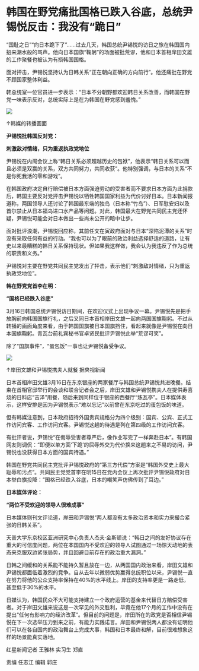 # 韩国在野党痛批国格已跌入谷底，总统尹锡悦反击：我没有“跪日”

“国耻之日”“向日本跪下了”……过去几天，韩国总统尹锡悦的访日之旅在韩国国内招来潮水般的骂声。他向日本国旗“鞠躬”的场面被批荒谬，他和日本首相岸田文雄的工作聚餐也被认为有损韩国国格。

面对抨击，尹锡悦坚持认为日韩关系“正在朝向正确的方向前行”。他还痛批在野党不顾国家整体利益。

韩总统室一位官员进一步表示：“日本不分朝野都欢迎韩日关系改善，而韩国在野党一味表示反对，总统实际上是在为韩国在野党感到羞愧。”

![](https://inews.gtimg.com/om_bt/OTYtiPfSeuB1VftJ5Atj0E8fIqPuQFjJHb_XDGV62n1XUAA/1000)

↑韩媒的转播画面

**尹锡悦批韩国反对党：**

**刺激敌对情绪，只为重返执政党地位**

尹锡悦在内阁会议上称“韩日关系必须超越历史的包袱”，他表示“韩日关系可以而且必须是双赢的关系，双方共同努力，共同收获”。他特别强调，与日本的关系“不是你死我活的零和游戏”。

在韩国政府决定自行赔偿被日本方面强迫劳动的受害者而不要求日本方面为此捐款后，韩国主要反对党抨击尹锡悦以牺牲韩国国家利益为代价讨好日本。日本新闻报道称，两国领导人还讨论了韩国最东端的独岛（日本称“竹岛”）、日军慰安妇以及首尔禁止从日本福岛进口水产品等问题。对此，韩国最大在野党共同民主党还怀疑，尹锡悦可能会对日本做出一些尚未公开的暗中让步。

面对批评浪潮，尹锡悦回应称，其前任文在寅政府面对与日本“深陷泥潭的关系”时没有采取任何有益的行动。“我也可以为了眼前的政治利益选择舒适的道路，让有史以来最糟糕的韩日关系保持现状。但如果我这样做，我会认为我违反了作为总统的职责和义务。”

尹锡悦对主要在野党共同民主党发出了抨击，表示他们“刺激敌对情绪，只为重返执政党地位”。

**韩在野党党首李在明：**

**“国格已经跌入谷底”**

3月16日韩国总统尹锡悦访日期间，在欢迎仪式上出现争议一幕。尹锡悦先是把手放胸前向韩国国旗行礼，之后又同日本首相岸田文雄一起向两国国旗鞠躬。不过从转播的画面角度来看，由于韩国国旗被日本国旗挡住，看起来就像是尹锡悦在向日本国旗鞠躬。青瓦台前礼宾秘书官卓贤民批评尹锡悦此举“荒谬可笑”。

除了“国旗事件”，“蛋包饭”一事也让尹锡悦备受争议。

![](https://inews.gtimg.com/om_bt/OTWMC7AIv2NW7PsqYIq2FL_aEfxL4HAspEvpPcYtuByw8AA/1000)

↑岸田文雄和尹锡悦携夫人就餐 据央视新闻

日本首相岸田文雄3月16日在东京银座的两家餐厅与韩国总统尹锡悦共进晚餐。结束在首相官邸举行的会谈和联合记者会之后，岸田文雄和尹锡悦携夫人在提供寿喜烧的日料店“吉泽”用餐，随后来到同样位于银座的西餐厅“炼瓦亭”。日本媒体表示，这样安排是因为尹锡悦表示“难以忘记”以前曾在东京吃过的蛋包饭的味道。

但有韩媒注意到，日本政府招待外国贵宾规格分为四个级别：国宾、公宾、正式工作访问宾客、工作访问宾客。尹锡悦这趟的待遇是列在第四级的工作访问宾客。

有批评者说，尹锡悦“在侮辱受害者尊严后，像作业写完了一样奔赴日本”。有韩国网友则调侃：“即便以单方面‘下跪’的屈辱外交为代价换来这趟来之不易的访问，尹锡悦也没获得日本方面的国宾待遇。”

韩国在野党共同民主党批评尹锡悦政府的“第三方代偿”方案是“韩国外交史上最大耻辱和污点”。共同民主党党首李在明15日在党内会议上再次批评尹锡悦政府对日本举白旗投降：“国格已经跌入谷底，日本的嘲笑声仿佛传到了耳边。”

**日本媒体评论：**

**“两位不受欢迎的领导人很难成事”**

日本媒体则刊文评论道，岸田和尹锡悦“两人都没有太多政治资本和实力来撮合紧张的日韩关系”。

天普大学东京校区亚洲研究中心负责人杰夫·金斯顿说：“韩日之间的友好协议存在重大的可信度问题，两位在本国国内不受欢迎的领导人试图通过一场惊天动地的表态来克服双边紧张局势，并且回避目前存在的政治重大漏洞。”

日韩之间缓和的关系能不能持久暂且放在一边，从两国国内政治来看，岸田文雄和尹锡悦都面临着激烈的竞争。自从去年以微弱优势赢得总统职位以来，尹锡悦一直在努力将他的公众支持率保持在40%的水平线上。岸田的支持率更是一路走低，甚至低于30%的水平。

日媒认为，韩国民众不大可能支持建立一个政府运营的基金来代替日方赔偿受害者。对于岸田文雄来说这是一次罕见的外交胜利，毕竟在他17个月的工作中没有在提出“任何有影响力的经济改革”。但目前的问题是，岸田所在的政党是否相信尹锡悦在下一次选举压力到来之前，有能力实践诺言。岸田和尹锡悦两人都没有证明他们可以在各自国内的政治舞台上完成大事，韩国和日本最终和解，目前很难想象这样的场景能真实落地。

红星新闻记者 王雅林 实习生 郑直

责编 任志江 编辑 郭庄

